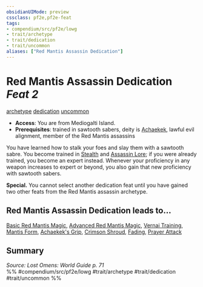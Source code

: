 ```yaml
---
obsidianUIMode: preview
cssclass: pf2e,pf2e-feat
tags:
- compendium/src/pf2e/lowg
- trait/archetype
- trait/dedication
- trait/uncommon
aliases: ["Red Mantis Assassin Dedication"]
---
```

# Red Mantis Assassin Dedication  *Feat 2*  
[archetype](archetype.md "Archetype Feat Trait")  [dedication](dedication.md "Dedication Feat Trait")  [uncommon](uncommon.md "Uncommon Rarity Trait")  

- **Access**: You are from Mediogalti Island.
- **Prerequisites**: trained in sawtooth sabers, deity is [Achaekek](achaekek-logm.md), lawful evil alignment, member of the Red Mantis assassins

You have learned how to stalk your foes and slay them with a sawtooth sabre. You become trained in [Stealth](skills.md#Stealth) and [Assassin Lore](skills.md#Lore); if you were already trained, you become an expert instead. Whenever your proficiency in any weapon increases to expert or beyond, you also gain that new proficiency with sawtooth sabers.

**Special.** You cannot select another dedication feat until you have gained two other feats from the Red Mantis assassin archetype.

## Red Mantis Assassin Dedication leads to...

[Basic Red Mantis Magic](basic-red-mantis-magic-lowg.md), [Advanced Red Mantis Magic](advanced-red-mantis-magic-lowg.md), [Vernai Training](vernai-training-lol.md), [Mantis Form](Reference/Compendium/Feats/mantis-form-lowg.md), [Achaekek's Grip](achaekeks-grip-lol.md), [Crimson Shroud](crimson-shroud-lowg.md), [Fading](fading-lol.md), [Prayer Attack](prayer-attack-lol.md)

## Summary

*Source: Lost Omens: World Guide p. 71*  
%% #compendium/src/pf2e/lowg #trait/archetype #trait/dedication #trait/uncommon %%